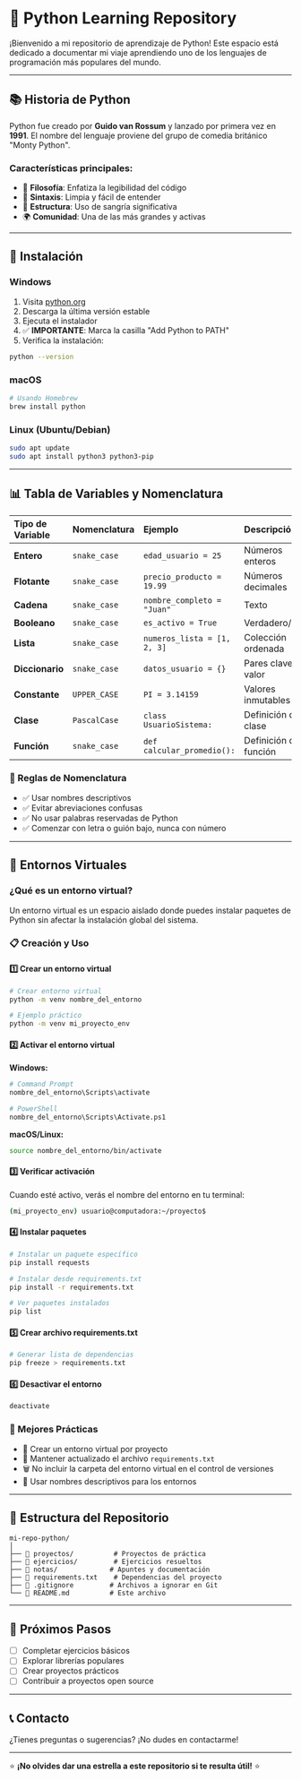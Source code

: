 # 🐍 Python Learning Repository

¡Bienvenido a mi repositorio de aprendizaje de Python! Este espacio está dedicado a documentar mi viaje aprendiendo uno de los lenguajes de programación más populares del mundo.

---

## 📚 Historia de Python

Python fue creado por **Guido van Rossum** y lanzado por primera vez en **1991**. El nombre del lenguaje proviene del grupo de comedia británico "Monty Python". 

### Características principales:
- 🎯 **Filosofía**: Enfatiza la legibilidad del código
- 🔧 **Sintaxis**: Limpia y fácil de entender
- 📐 **Estructura**: Uso de sangría significativa
- 🌍 **Comunidad**: Una de las más grandes y activas

---

## 🚀 Instalación

### Windows
1. Visita [python.org](https://www.python.org/downloads/)
2. Descarga la última versión estable
3. Ejecuta el instalador
4. ✅ **IMPORTANTE**: Marca la casilla "Add Python to PATH"
5. Verifica la instalación:
```bash
python --version
```

### macOS
```bash
# Usando Homebrew
brew install python
```

### Linux (Ubuntu/Debian)
```bash
sudo apt update
sudo apt install python3 python3-pip
```

---

## 📊 Tabla de Variables y Nomenclatura

| Tipo de Variable | Nomenclatura | Ejemplo | Descripción |
| :--- | :--- | :--- | :--- |
| **Entero** | `snake_case` | `edad_usuario = 25` | Números enteros |
| **Flotante** | `snake_case` | `precio_producto = 19.99` | Números decimales |
| **Cadena** | `snake_case` | `nombre_completo = "Juan"` | Texto |
| **Booleano** | `snake_case` | `es_activo = True` | Verdadero/Falso |
| **Lista** | `snake_case` | `numeros_lista = [1, 2, 3]` | Colección ordenada |
| **Diccionario** | `snake_case` | `datos_usuario = {}` | Pares clave-valor |
| **Constante** | `UPPER_CASE` | `PI = 3.14159` | Valores inmutables |
| **Clase** | `PascalCase` | `class UsuarioSistema:` | Definición de clase |
| **Función** | `snake_case` | `def calcular_promedio():` | Definición de función |

### 📝 Reglas de Nomenclatura
- ✅ Usar nombres descriptivos
- ✅ Evitar abreviaciones confusas
- ✅ No usar palabras reservadas de Python
- ✅ Comenzar con letra o guión bajo, nunca con número

---

## 🔧 Entornos Virtuales

### ¿Qué es un entorno virtual?
Un entorno virtual es un espacio aislado donde puedes instalar paquetes de Python sin afectar la instalación global del sistema.

### 📋 Creación y Uso

#### 1️⃣ Crear un entorno virtual
```bash
# Crear entorno virtual
python -m venv nombre_del_entorno

# Ejemplo práctico
python -m venv mi_proyecto_env
```

#### 2️⃣ Activar el entorno virtual

**Windows:**
```bash
# Command Prompt
nombre_del_entorno\Scripts\activate

# PowerShell
nombre_del_entorno\Scripts\Activate.ps1
```

**macOS/Linux:**
```bash
source nombre_del_entorno/bin/activate
```

#### 3️⃣ Verificar activación
Cuando esté activo, verás el nombre del entorno en tu terminal:
```bash
(mi_proyecto_env) usuario@computadora:~/proyecto$
```

#### 4️⃣ Instalar paquetes
```bash
# Instalar un paquete específico
pip install requests

# Instalar desde requirements.txt
pip install -r requirements.txt

# Ver paquetes instalados
pip list
```

#### 5️⃣ Crear archivo requirements.txt
```bash
# Generar lista de dependencias
pip freeze > requirements.txt
```

#### 6️⃣ Desactivar el entorno
```bash
deactivate
```

### 🎯 Mejores Prácticas
- 📁 Crear un entorno virtual por proyecto
- 📝 Mantener actualizado el archivo `requirements.txt`
- 🗑️ No incluir la carpeta del entorno virtual en el control de versiones
- 🔄 Usar nombres descriptivos para los entornos

---

## 📁 Estructura del Repositorio

```
mi-repo-python/
│
├── 📂 proyectos/          # Proyectos de práctica
├── 📂 ejercicios/         # Ejercicios resueltos
├── 📂 notas/             # Apuntes y documentación
├── 📄 requirements.txt    # Dependencias del proyecto
├── 📄 .gitignore         # Archivos a ignorar en Git
└── 📄 README.md          # Este archivo
```

---

## 🎯 Próximos Pasos

- [ ] Completar ejercicios básicos
- [ ] Explorar librerías populares
- [ ] Crear proyectos prácticos
- [ ] Contribuir a proyectos open source

---

## 📞 Contacto

¿Tienes preguntas o sugerencias? ¡No dudes en contactarme!

---

⭐ **¡No olvides dar una estrella a este repositorio si te resulta útil!** ⭐
